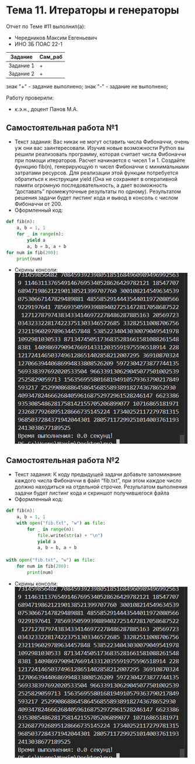# Тема 11. Итераторы и генераторы
Отчет по Теме #11 выполнил(а):
- Чередников Максим Евгеньевич
- ИНО ЗБ ПОАС 22-1

| Задание | Сам_раб |
| ------ | ------ | 
| Задание 1 | + |
| Задание 2 | + |

знак "+" - задание выполнено; знак "-" - задание не выполнено;

Работу проверили:
- к.э.н., доцент Панов М.А.

## Самостоятельная работа №1
- Текст задания: Вас никак не могут оставить числа Фибоначчи, очень уж они вас заинтересовали. Изучив новые возможности Python вы решили реализовать программу, которая считает числа Фибоначчи при помощи итераторов. Расчет начинается с чисел 1 и 1. Создайте функцию fib(n), генерирующую n чисел Фибоначчи с минимальными затратами ресурсов. Для реализации этой функции потребуется обратиться к инструкции yield (Она не сохраняет в оперативной памяти огромную последовательность, а дает возможность “доставать” промежуточные результаты по одному). Результатом решения задачи будет листинг кода и вывод в консоль с числом Фибоначчи от 200.
- Оформленный код: 
```python
def fib(n):
    a, b = 1, 1
    for _ in range(n):
        yield a
        a, b = b, a + b
for num in fib(200):
    print(num)

```
- Скрины консоли:<br> ![Меню](https://github.com/koiiok97/pi2024/blob/Tema_11/t9/1.png)

## Самостоятельная работа №2
- Текст задания: К коду предыдущей задачи добавьте запоминание каждого числа Фибоначчи в файл “fib.txt”, при этом каждое число должно находиться на отдельной строчке. Результатом выполнения задачи будет листинг кода и скриншот получившегося файла
- Оформленный код: 
```python
def fib(n):
    a, b = 1, 1
    with open("fib.txt", "w") as file:
        for _ in range(n):
            file.write(str(a) + "\n")
            yield a
            a, b = b, a + b

with open("fib.txt", "w") as file:
    for num in fib(200):
        print(num)

```
- Скрины консоли:<br> ![Меню](https://github.com/koiiok97/pi2024/blob/Tema_11/t9/1.png)
